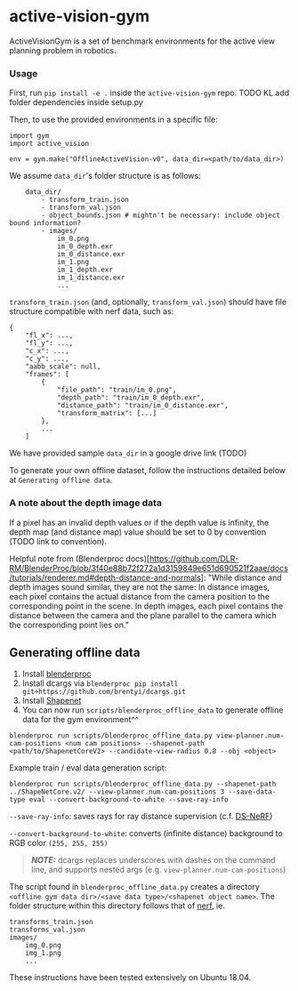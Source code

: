 # active-vision-gym
ActiveVisionGym is a set of benchmark environments for the active view planning problem in robotics.


### Usage

First, run `pip install -e .` inside the `active-vision-gym` repo.
TODO KL add folder dependencies inside setup.py

Then, to use the provided environments in a specific file:

```
import gym
import active_vision

env = gym.make("OfflineActiveVision-v0", data_dir=<path/to/data_dir>)
```

We assume `data_dir`'s folder structure is as follows:

```
    data_dir/
        - transform_train.json
        - transform_val.json
        - object_bounds.json # mightn't be necessary: include object bound information?
        - images/
            im_0.png
            im_0_depth.exr
            im_0_distance.exr
            im_1.png
            im_1_depth.exr
            im_1_distance.exr
            ...
```

`transform_train.json` (and, optionally, `transform_val.json`) should have file structure compatible with nerf data, such as:

```
{
    "fl_x": ...,
    "fl_y": ...,
    "c_x": ...,
    "c_y": ...,
    "aabb_scale": null,
    "frames": [
        {
            "file_path": "train/im_0.png",
            "depth_path": "train/im_0_depth.exr",
            "distance_path": "train/im_0_distance.exr",
            "transform_matrix": [...]
        }, 
        ...
    ]
```

We have provided sample `data_dir` in a google drive link (TODO)

To generate your own offline dataset, follow the instructions detailed below at `Generating offline data`.

### A note about the depth image data

If a pixel has an invalid depth values or if the depth value is infinity, the depth map (and distance map) value should be set to 0 by convention (TODO link to convention). 

Helpful note from (Blenderproc docs)[https://github.com/DLR-RM/BlenderProc/blob/3f40e88b72f272a1d3159849e651d690521f2aae/docs/tutorials/renderer.md#depth-distance-and-normals]: "While distance and depth images sound similar, they are not the same: In distance images, each pixel contains the actual distance from the camera position to the corresponding point in the scene. In depth images, each pixel contains the distance between the camera and the plane parallel to the camera which the corresponding point lies on."


## Generating offline data
1. Install [blenderproc](https://github.com/DLR-RM/BlenderProc)
2. Install dcargs via `blenderproc pip install git+https://github.com/brentyi/dcargs.git`
3. Install [Shapenet](http://www.shapenet.org/)
4. You can now run `scripts/blenderproc_offline_data` to generate offline data for the gym environment^^
```
blenderproc run scripts/blenderproc_offline_data.py view-planner.num-cam-positions <num cam positions> --shapenet-path <path/to/ShapenetCoreV2> --candidate-view-radius 0.8 --obj <object>
```

Example train / eval data generation script:

```
blenderproc run scripts/blenderproc_offline_data.py --shapenet-path ../ShapeNetCore.v2/ --view-planner.num-cam-positions 3 --save-data-type eval --convert-background-to-white --save-ray-info
```

`--save-ray-info`: saves rays for ray distance supervision (c.f. [DS-NeRF](https://github.com/dunbar12138/DSNeRF))

`--convert-background-to-white`: converts (infinite distance) background to RGB color `(255, 255, 255)`

> **_NOTE:_** dcargs replaces underscores with dashes on the command line, and supports nested args (e.g. `view-planner.num-cam-positions`)

The script found in `blenderproc_offline_data.py` creates a directory `<offline gym data dir>/<save data type>/<shapenet object name>`. The folder structure within this directory follows that of [nerf](https://github.com/bmild/nerf), ie.  

    transforms_train.json
    transforms_val.json
    images/
        img_0.png
        img_1.png
        ...

These instructions have been tested extensively on Ubuntu 18.04.
